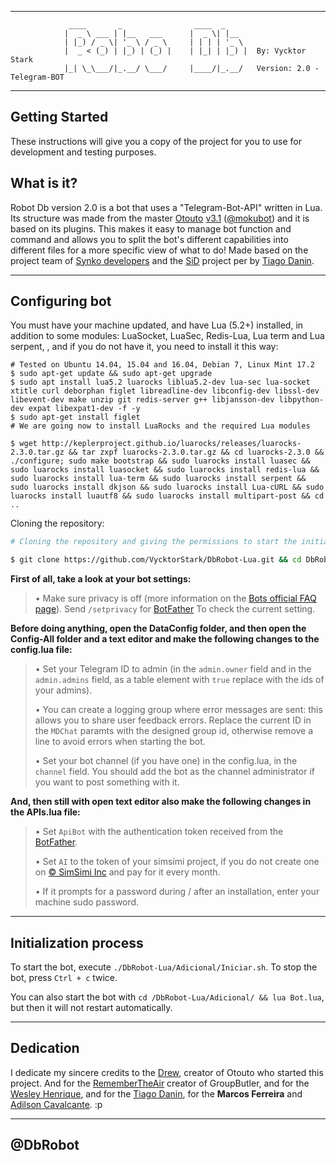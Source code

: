 * * *

                 ____       _                ____  _
                |  _ \ ___ | |__   ___      |  _ \| |__  
                | |_) / _ \| '_ \ / _ \     | | | | '_ \
                |  _ < (_) | |_) | (_) |    | |_| | |_) |  By: Vycktor Stark
                |_| \_\___/|_.__/ \___/     |____/|_.__/   Version: 2.0 - Telegram-BOT

                
* * *

## Getting Started

These instructions will give you a copy of the project for you to use for development and testing purposes.

## What is it?

Robot Db version 2.0 is a bot that uses a "Telegram-Bot-API" written in Lua. Its structure was made from the master [Otouto](https://github.com/topkecleon/otouto) [v3.1](https://github.com/topkecleon/otouto/tree/26c1299374af130bbf8457af904cb4ea450caa51) ([@mokubot](https://telegram.me/mokubot)) and it is based on its plugins. This makes it easy to manage bot function and command and allows you to split the bot's different capabilities into different files for a more specific view of what to do! Made based on the project team of [Synko developers](https://github.com/SynkoDevelopers) and the [SiD](https://github.com/TiagoDanin/SiD) project per by [Tiago Danin](https://github.com/TiagoDanin).
* * *

## Configuring bot

You must have your machine updated, and have Lua (5.2+) installed, in addition to some modules: LuaSocket, LuaSec, Redis-Lua, Lua term and Lua serpent, , and if you do not have it, you need to install it this way:

```
# Tested on Ubuntu 14.04, 15.04 and 16.04, Debian 7, Linux Mint 17.2
$ sudo apt-get update && sudo apt-get upgrade   
$ sudo apt install lua5.2 luarocks liblua5.2-dev lua-sec lua-socket xtitle curl deborphan figlet libreadline-dev libconfig-dev libssl-dev  libevent-dev make unzip git redis-server g++ libjansson-dev libpython-dev expat libexpat1-dev -f -y
$ sudo apt-get install figlet
# We are going now to install LuaRocks and the required Lua modules

$ wget http://keplerproject.github.io/luarocks/releases/luarocks-2.3.0.tar.gz && tar zxpf luarocks-2.3.0.tar.gz && cd luarocks-2.3.0 && ./configure; sudo make bootstrap && sudo luarocks install luasec && sudo luarocks install luasocket && sudo luarocks install redis-lua && sudo luarocks install lua-term && sudo luarocks install serpent && sudo luarocks install dkjson && sudo luarocks install Lua-cURL && sudo luarocks install luautf8 && sudo luarocks install multipart-post && cd ..

```

Cloning the repository:

```bash
# Cloning the repository and giving the permissions to start the initiation script

$ git clone https://github.com/VycktorStark/DbRobot-Lua.git && cd DbRobot-Lua/Adicional && sudo chmod 777 Iniciar.sh && cd ..
```

**First of all, take a look at your bot settings:**

> • Make sure privacy is off (more information on the [Bots official FAQ page](https://core.telegram.org/bots/faq#what-messages-will-my-bot-get)). Send `/setprivacy` for [BotFather](http://telegram.me/BotFather) To check the current setting.

**Before doing anything, open the DataConfig folder, and then open the Config-All folder and a text editor and make the following changes to the config.lua file:**

> • Set your Telegram ID to admin (in the `admin.owner` field and in the `admin.admins` field, as a table element with `true` replace with the ids of your admins).
>
> •  You can create a logging group where error messages are sent: this allows you to share user feedback errors. Replace the current ID in the `MDChat` paramts with the designed group id, otherwise remove a line to avoid errors when starting the bot.
>
> • Set your bot channel (if you have one) in the config.lua, in the `channel` field. You should add the bot as the channel administrator if you want to post something with it.
>

**And, then still with open text editor also make the following changes in the APIs.lua file:**

> • Set `ApiBot` with the authentication token received from the [BotFather](http://telegram.me/BotFather).
>
> • Set `AI` to the token of your simsimi project, if you do not create one on [© SimSimi Inc](http://developer.simsimi.com/) and pay for it every month.
>
> •  If it prompts for a password during / after an installation, enter your machine sudo password.
>
* * *


## Initialization process

To start the bot, execute `./DbRobot-Lua/Adicional/Iniciar.sh`. To stop the bot, press `Ctrl + c` twice.

You can also start the bot with `cd /DbRobot-Lua/Adicional/ && lua Bot.lua`, but then it will not restart automatically.

* * *

## Dedication

I dedicate my sincere credits to the [Drew](https://github.com/topkecleon),  creator of Otouto who started this project. And for the [RememberTheAir](https://github.com/RememberTheAir) creator of GroupButler, and for the [Wesley Henrique](https://github.com/Synk0), and for the [Tiago Danin](https://github.com/tiagodanin), for  the **Marcos Ferreira** and [Adilson Cavalcante](https://github.com/Player4NoobWinner). :p

* * *

## @DbRobot
